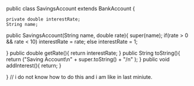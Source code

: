 
public class SavingsAccount extends BankAccount {
	
	private double interestRate;
	String name;
	
public SavingsAccount(String name, double rate){
	super(name);
	if(rate > 0 && rate < 10)
		 interestRate = rate;
	else interestRate = 1;
	
}
public double getRate(){
	return interestRate;
}
public String toString(){
	return ("Saving Account\n" + super.toString() + "/n" );
}
public void addInterest(){
	return;
}

}
// i do not know how to do this and i am like in last miniute.


